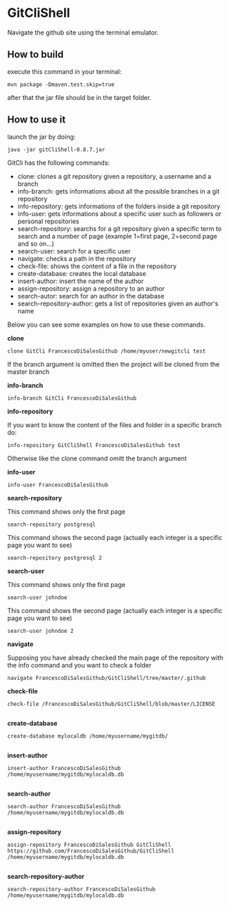 # GitCliShell

Navigate the github site using the terminal emulator.

## How to build

execute this command in your terminal:
 ``` 
mvn package -Dmaven.test.skip=true
 
 ```
after that the jar file should be in the target folder.

## How to use it

launch the jar by doing:
 ``` 
java -jar gitCliShell-0.8.7.jar
 
 ```

GitCli has the following commands:
 - clone: clones a git repository given a repository, a username and a branch
 - info-branch: gets informations about all the possible branches in a git repository
 - info-repository: gets informations of the folders inside a git repository
 - info-user: gets informations about a specific user such as followers or personal repositories
 - search-repository: searchs for a git repository given a specific term to search and a number of page (example 1=first page, 2=second page and so on...)
 - search-user: search for a specific user
 - navigate: checks a path in the repository
 - check-file: shows the content of a file in the repository
 - create-database: creates the local database
 - insert-author: insert the name of the author
 - assign-repository: assign a repository to an author
 - search-autor: search for an author in the database
 - search-repository-author: gets a list of repositories given an author's name
 
 Below you can see some examples on how to use these commands.
 
 **clone**
 
 ``` 
 clone GitCli FrancescoDiSalesGithub /home/myuser/newgitcli test
 
 ```
 If the branch argument is omitted then the project will be cloned from the master branch
 
 **info-branch**
 
 ``` 
 info-branch GitCli FrancescoDiSalesGithub 
 
 ```
  
 **info-repository**
 
 If you want to know the content of the files and folder in a specific branch do:
 
 ``` 
 info-repository GitCliShell FrancescoDiSalesGithub test
 
 ```
 Otherwise like the clone command omitt the branch argument
 
 **info-user**
 
 ``` 
 info-user FrancescoDiSalesGithub
 
 ```
 
  **search-repository**
  
 This command shows only the first page
 ``` 
search-repository postgresql 
 
 ```
 This command shows the second page (actually each integer is a specific page you want to see)
 
 ``` 
search-repository postgresql 2
 
 ```

**search-user**
  
 This command shows only the first page
 ``` 
search-user johndoe
 
 ```
 This command shows the second page (actually each integer is a specific page you want to see)
 
 ``` 
search-user johndoe 2
 
 ```
  
  **navigate**
  
 Supposing you have already checked the main page of the repository with the info command and you want to check a folder
   
   ``` 
navigate FrancescoDiSalesGithub/GitCliShell/tree/master/.github
 
 ```
 
 **check-file**
 
``` 
check-file /FrancescoDiSalesGithub/GitCliShell/blob/master/LICENSE
 
 ```
 
 **create-database**
  
``` 
create-database mylocaldb /home/myusername/mygitdb/
 
 ```
 
 **insert-author**
  
``` 
insert-author FrancescoDiSalesGithub /home/myusername/mygitdb/mylocaldb.db
 
 ```
 
 **search-author**
  
``` 
search-author FrancescoDiSalesGithub /home/myusername/mygitdb/mylocaldb.db
 
 ```

 **assign-repository**
  
``` 
assign-repository FrancescoDiSalesGithub GitCliShell https://github.com/FrancescoDiSalesGithub/GitCliShell  /home/myusername/mygitdb/mylocaldb.db
 
 ```
 
 **search-repository-author**
  
``` 
search-repository-author FrancescoDiSalesGithub /home/myusername/mygitdb/mylocaldb.db
 
 ```
